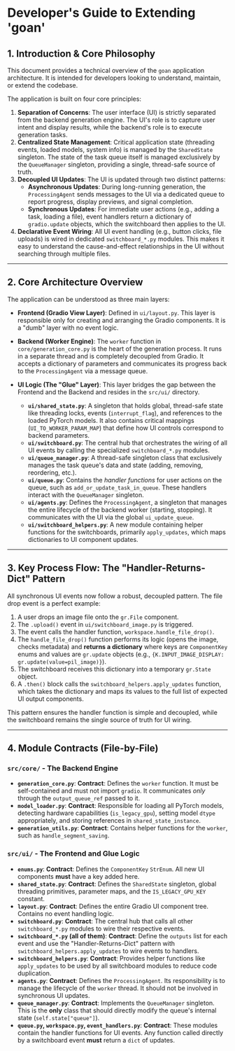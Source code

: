 # Developer's Guide to Extending 'goan'

## 1. Introduction & Core Philosophy

This document provides a technical overview of the `goan` application architecture. It is intended for developers looking to understand, maintain, or extend the codebase.

The application is built on four core principles:

1.  **Separation of Concerns**: The user interface (UI) is strictly separated from the backend generation engine. The UI's role is to capture user intent and display results, while the backend's role is to execute generation tasks.
2.  **Centralized State Management**: Critical application state (threading events, loaded models, system info) is managed by the `SharedState` singleton. The state of the task queue itself is managed exclusively by the `QueueManager` singleton, providing a single, thread-safe source of truth.
3.  **Decoupled UI Updates**: The UI is updated through two distinct patterns:
    * **Asynchronous Updates**: During long-running generation, the `ProcessingAgent` sends messages to the UI via a dedicated queue to report progress, display previews, and signal completion.
    * **Synchronous Updates**: For immediate user actions (e.g., adding a task, loading a file), event handlers return a dictionary of `gradio.update` objects, which the switchboard then applies to the UI.
4.  **Declarative Event Wiring**: All UI event handling (e.g., button clicks, file uploads) is wired in dedicated `switchboard_*.py` modules. This makes it easy to understand the cause-and-effect relationships in the UI without searching through multiple files.

---

## 2. Core Architecture Overview

The application can be understood as three main layers:

* **Frontend (Gradio View Layer)**: Defined in `ui/layout.py`. This layer is responsible only for creating and arranging the Gradio components. It is a "dumb" layer with no event logic.

* **Backend (Worker Engine)**: The `worker` function in `core/generation_core.py` is the heart of the generation process. It runs in a separate thread and is completely decoupled from Gradio. It accepts a dictionary of parameters and communicates its progress back to the `ProcessingAgent` via a message queue.

* **UI Logic (The "Glue" Layer)**: This layer bridges the gap between the Frontend and the Backend and resides in the `src/ui/` directory.
    * **`ui/shared_state.py`**: A singleton that holds global, thread-safe state like threading locks, events (`interrupt_flag`), and references to the loaded PyTorch models. It also contains critical mappings (`UI_TO_WORKER_PARAM_MAP`) that define how UI controls correspond to backend parameters.
    * **`ui/switchboard.py`**: The central hub that orchestrates the wiring of all UI events by calling the specialized `switchboard_*.py` modules.
    * **`ui/queue_manager.py`**: A thread-safe singleton class that exclusively manages the task queue's data and state (adding, removing, reordering, etc.).
    * **`ui/queue.py`**: Contains the *handler functions* for user actions on the queue, such as `add_or_update_task_in_queue`. These handlers interact with the `QueueManager` singleton.
    * **`ui/agents.py`**: Defines the `ProcessingAgent`, a singleton that manages the entire lifecycle of the backend worker (starting, stopping). It communicates with the UI via the global `ui_update_queue`.
    * **`ui/switchboard_helpers.py`**: A new module containing helper functions for the switchboards, primarily `apply_updates`, which maps dictionaries to UI component updates.

---

## 3. Key Process Flow: The "Handler-Returns-Dict" Pattern

All synchronous UI events now follow a robust, decoupled pattern. The file drop event is a perfect example:

1.  A user drops an image file onto the `gr.File` component.
2.  The `.upload()` event in `ui/switchboard_image.py` is triggered.
3.  The event calls the handler function, `workspace.handle_file_drop()`.
4.  The `handle_file_drop()` function performs its logic (opens the image, checks metadata) and **returns a dictionary** where keys are `ComponentKey` enums and values are `gr.update` objects (e.g., `{K.INPUT_IMAGE_DISPLAY: gr.update(value=pil_image)}`).
5.  The switchboard receives this dictionary into a temporary `gr.State` object.
6.  A `.then()` block calls the `switchboard_helpers.apply_updates` function, which takes the dictionary and maps its values to the full list of expected UI output components.

This pattern ensures the handler function is simple and decoupled, while the switchboard remains the single source of truth for UI wiring.

---

## 4. Module Contracts (File-by-File)

### `src/core/` - The Backend Engine

* **`generation_core.py`**: **Contract**: Defines the `worker` function. It must be self-contained and must not import `gradio`. It communicates *only* through the `output_queue_ref` passed to it.
* **`model_loader.py`**: **Contract**: Responsible for loading all PyTorch models, detecting hardware capabilities (`is_legacy_gpu`), setting model `dtype` appropriately, and storing references in `shared_state_instance`.
* **`generation_utils.py`**: **Contract**: Contains helper functions for the `worker`, such as `handle_segment_saving`.

### `src/ui/` - The Frontend and Glue Logic

* **`enums.py`**: **Contract**: Defines the `ComponentKey` `StrEnum`. All new UI components **must** have a key added here.
* **`shared_state.py`**: **Contract**: Defines the `SharedState` singleton, global threading primitives, parameter maps, and the `IS_LEGACY_GPU_KEY` constant.
* **`layout.py`**: **Contract**: Defines the entire Gradio UI component tree. Contains no event handling logic.
* **`switchboard.py`**: **Contract**: The central hub that calls all other `switchboard_*.py` modules to wire their respective events.
* **`switchboard_*.py` (all of them)**: **Contract**: Define the `outputs` list for each event and use the "Handler-Returns-Dict" pattern with `switchboard_helpers.apply_updates` to wire events to handlers.
* **`switchboard_helpers.py`**: **Contract**: Provides helper functions like `apply_updates` to be used by all switchboard modules to reduce code duplication.
* **`agents.py`**: **Contract**: Defines the `ProcessingAgent`. Its responsibility is to manage the lifecycle of the `worker` thread. It should not be involved in synchronous UI updates.
* **`queue_manager.py`**: **Contract**: Implements the `QueueManager` singleton. This is the **only** class that should directly modify the queue's internal state (`self.state["queue"]`).
* **`queue.py`, `workspace.py`, `event_handlers.py`**: **Contract**: These modules contain the handler functions for UI events. Any function called directly by a switchboard event **must** return a `dict` of updates.